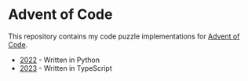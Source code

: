 # Advent of Code

This repository contains my code puzzle implementations for [Advent of Code](https://adventofcode.com).

- [2022](./2022) - Written in Python
- [2023](./2023) - Written in TypeScript

